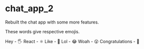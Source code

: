 # chat_app_2
Rebuilt the chat app with some more features.

These words give respective emojis.

Hey - 🖐️
React - ⚛️
Like - 🤍
Lol - 😂
Woah - 😮
Congratulations - 🎉